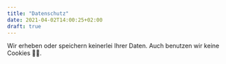 ```yaml
---
title: "Datenschutz"
date: 2021-04-02T14:00:25+02:00
draft: true
---
```


Wir erheben oder speichern keinerlei Ihrer Daten. Auch benutzen wir keine Cookies 🚫🍪.